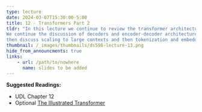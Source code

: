 ```yaml
---
type: lecture
date: 2024-03-07T15:30:00-5:00
title: 12 - Transformers Part 2
tldr: "In this lecture we continue to review the transformer architecture.
We continue the discussion of decoders and encoder-decoder architectures, 
then discuss scaling to large contexts and then tokenization and embedding."
thumbnail: /_images/thumbnails/ds598-lecture-13.png
hide_from_announcments: true
links: 
    - url: /path/to/nowhere
      name: slides to be added
---
```

**Suggested Readings:**
- UDL Chapter 12
- Optional [The Illustrated Transformer](https://jalammar.github.io/illustrated-transformer/)